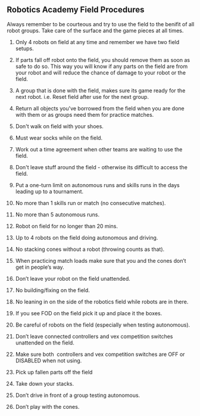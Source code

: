 ## Robotics Academy Field Procedures

Always remember to be courteous and try to use the field to the benifit of all robot groups.  Take care of the surface and the game pieces at all times.

1. Only 4 robots on field at any time and remember we have two field setups.

2. If parts fall off robot onto the field, you should remove them as soon as safe to do so.  This way you will know if any parts on the field are from your robot and will reduce the chance of damage to your robot or the field.

3. A group that is done with the field, makes sure its game ready for the next robot. i.e. Reset field after use for the next group.

4. Return all objects you've borrowed from the field when you are done with them or as groups need them for practice matches.

5. Don't walk on field with your shoes.

6. Must wear socks while on the field.

7. Work out a time agreement when other teams are waiting to use the field.

8. Don't leave stuff around the field - otherwise its difficult to access the field.

9. Put a one-turn limit on autonomous runs and skills runs in the days leading up to a tournament.

10. No more than 1 skills run or match (no consecutive matches).

11. No more than 5 autonomous runs.

12. Robot on field for no longer than 20 mins.

13. Up to 4 robots on the field doing autonomous and driving.

14. No stacking cones without a robot (throwing counts as that).

15. When practicing match loads make sure that you and the cones don’t get in people’s way.

16. Don’t leave your robot on the field unattended.

17. No building/fixing on the field.

18. No leaning in on the side of the robotics field while robots are in there.

19. If you see FOD on the field pick it up and place it the boxes.

20. Be careful of robots on the field (especially when testing autonomous).

21. Don’t leave connected controllers and vex competition switches unattended on the field.

22. Make sure both  controllers and vex competition switches are OFF or DISABLED when not using.

23. Pick up fallen parts off the field

24. Take down your stacks.

25. Don’t drive in front of a group testing autonomous.

26. Don’t play with the cones.


